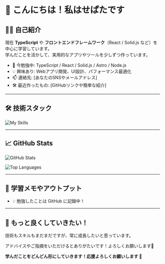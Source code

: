 # 👋 こんにちは！私はせぱたです

## 🧑‍💻 自己紹介

現在 **TypeScript** や **フロントエンドフレームワーク**（React / Solid.js など）を中心に学習しています。  
学んだことを活かして、実用的なアプリやツールを少しずつ作っています。

- 🌱 今勉強中: TypeScript / React / Solid.js / Astro / Node.js
- 💡 興味あり: Webアプリ開発、UI設計、パフォーマンス最適化
- 📫 連絡先: [あなたのSNSやメールアドレス]
- 🛠 最近作ったもの: [GitHubリンクや簡単な紹介]

---

## 🛠 技術スタック

![My Skills](https://skillicons.dev/icons?i=ts,js,react,solid,nodejs,vite,github,git)

---

## 📈 GitHub Stats

![GitHub Stats](https://github-readme-stats.vercel.app/api?username=riririops&show_icons=true&theme=tokyonight)

![Top Languages](https://github-readme-stats.vercel.app/api/top-langs/?username=riririops&layout=compact&theme=tokyonight)

---

## 📝 学習メモやアウトプット

- 💡 勉強したことは GitHub に記録中！

---

## 🚀 もっと良くしていきたい！

技術もスキルもまだまだですが、常に成長したいと思っています。  

アドバイスやご指摘をいただけるとありがたいです！よろしくお願いします🙏

**学んだことをどんどん形にしていきます！応援よろしくお願いします 🚀**  

